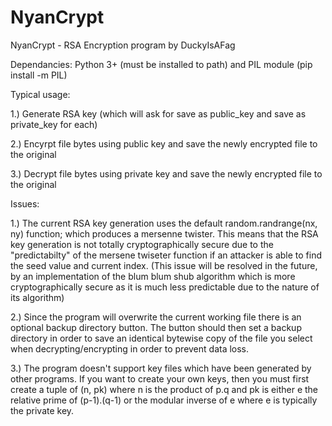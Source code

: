 # NyanCrypt
NyanCrypt - RSA Encryption program by DuckyIsAFag

Dependancies:
  Python 3+ (must be installed to path) and PIL module (pip install -m PIL)

Typical usage:

  1.) Generate RSA key (which will ask for save as public_key and save as private_key for each)
  
  2.) Encyrpt file bytes using public key and save the newly encrypted file to the original
  
  3.) Decrypt file bytes using private key and save the newly encrypted file to the original


Issues:

  1.) The current RSA key generation uses the default random.randrange(nx, ny) function; which produces a mersenne twister. This means that the RSA key generation is not totally cryptographically secure due to the "predictabilty" of the mersene twiseter function if an attacker is able to find the seed value and current index. (This issue will be resolved in the future, by an implementation of the blum blum shub algorithm which is more cryptographically secure as it is much less predictable due to the nature of its algorithm)
  
  2.) Since the program will overwrite the current working file there is an optional backup directory button. The button should then set a backup directory in order to save an identical bytewise copy of the file you select when decrypting/encrypting in order to prevent data loss.
  
  3.) The program doesn't support key files which have been generated by other programs. If you want to create your own keys, then you must first create a tuple of (n, pk) where n is the product of p.q and pk is either e the relative prime of (p-1).(q-1) or the modular inverse of e where e is typically the private key.
